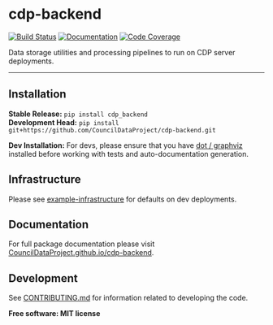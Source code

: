 # cdp-backend

[![Build Status](https://github.com/CouncilDataProject/cdp-backend/workflows/Build/badge.svg)](https://github.com/CouncilDataProject/cdp-backend/actions)
[![Documentation](https://github.com/CouncilDataProject/cdp-backend/workflows/Documentation/badge.svg)](https://CouncilDataProject.github.io/cdp-backend)
[![Code Coverage](https://codecov.io/gh/CouncilDataProject/cdp-backend/branch/main/graph/badge.svg)](https://codecov.io/gh/CouncilDataProject/cdp-backend)

Data storage utilities and processing pipelines to run on CDP server deployments.

---

## Installation
**Stable Release:** `pip install cdp_backend`<br>
**Development Head:** `pip install git+https://github.com/CouncilDataProject/cdp-backend.git`<br>

**Dev Installation:**
For devs, please ensure that you have [dot / graphviz](https://graphviz.org/download/)
installed before working with tests and auto-documentation generation.

## Infrastructure
Please see [example-infrastructure](./example-infrastructure) for defaults on dev
deployments.

## Documentation
For full package documentation please visit [CouncilDataProject.github.io/cdp-backend](https://CouncilDataProject.github.io/cdp-backend).

## Development
See [CONTRIBUTING.md](CONTRIBUTING.md) for information related to developing the code.

**Free software: MIT license**
